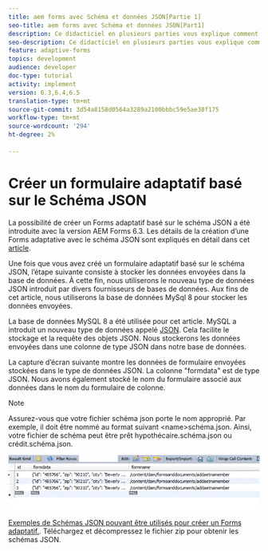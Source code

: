 ```yaml
---
title: aem forms avec Schéma et données JSON[Partie 1]
seo-title: aem forms avec Schéma et données JSON[Part1]
description: Ce didacticiel en plusieurs parties vous explique comment créer un formulaire adaptatif avec le schéma JSON et interroger les données envoyées.
seo-description: Ce didacticiel en plusieurs parties vous explique comment créer un formulaire adaptatif avec le schéma JSON et interroger les données envoyées.
feature: adaptive-forms
topics: development
audience: developer
doc-type: tutorial
activity: implement
version: 6.3,6.4,6.5
translation-type: tm+mt
source-git-commit: 3d54a8158d0564a3289a2100bbbc59e5ae38f175
workflow-type: tm+mt
source-wordcount: '294'
ht-degree: 2%

---
```



# Créer un formulaire adaptatif basé sur le Schéma JSON


La possibilité de créer un Forms adaptatif basé sur le schéma JSON a été introduite avec la version AEM Forms 6.3. Les détails de la création d’une Forms adaptative avec le schéma JSON sont expliqués en détail dans cet [article](https://helpx.adobe.com/fr/experience-manager/6-3/forms/using/adaptive-form-json-schema-form-model.html).

Une fois que vous avez créé un formulaire adaptatif basé sur le schéma JSON, l’étape suivante consiste à stocker les données envoyées dans la base de données. À cette fin, nous utiliserons le nouveau type de données JSON introduit par divers fournisseurs de bases de données. Aux fins de cet article, nous utiliserons la base de données MySql 8 pour stocker les données envoyées.

La base de données MySQL 8 a été utilisée pour cet article. MySQL a introduit un nouveau type de données appelé [JSON](https://dev.mysql.com/doc/refman/8.0/en/json.html). Cela facilite le stockage et la requête des objets JSON. Nous stockerons les données envoyées dans une colonne de type JSON dans notre base de données.

La capture d’écran suivante montre les données de formulaire envoyées stockées dans le type de données JSON. La colonne &quot;formdata&quot; est de type JSON. Nous avons également stocké le nom du formulaire associé aux données dans le nom du formulaire de colonne.

>[!NOTE]
>
>Assurez-vous que votre fichier schéma json porte le nom approprié. Par exemple, il doit être nommé au format suivant &lt;name>schéma.json. Ainsi, votre fichier de schéma peut être prêt hypothécaire.schéma.json ou crédit.schéma.json.


![datastored](assets/datastored.gif)


[Exemples de Schémas JSON pouvant être utilisés pour créer un Forms adaptatif.](assets/samplejsonschemas.zip). Téléchargez et décompressez le fichier zip pour obtenir les schémas JSON.

